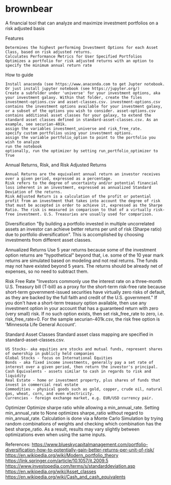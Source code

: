 brownbear
======

A financial tool that can analyze and maximize investment portfolios on a risk adjusted basis

Features

    Determines the highest performing Investment Options for each Asset Class, based on risk adjusted returns.
    Calculates Performance Metrics for User Specified Portfolios
    Optimizes a portfolio for risk adjusted returns with an option to specify the minimum annual return rate

How to guide

    Install anaconda (see https://www.anaconda.com to get Jupter notebook. Or just install jupyter notebook (see https://jupyter.org/)
    Create a subfolder under 'universe' for your investment options, aka your investment galaxy. Within that folder, create the files investment-options.csv and asset-classes.csv. investment-options.csv contains the investment options available for your investment galaxy, or a subset of the options you wish to consider. asset-options.csv contains additional asset classes for your galaxy, to extend the standard asset classes defined in standard-asset-classes.csv. As an example, see securian-401k.
    assign the variables investment_universe and risk_free_rate.
    specify custom portfolios using your investment options.
    assign the variable portfolio_option to point to the portfolio you wish to analyze
    run the notebook
    optionally, run the optimizer by setting run_portfolio_optimizer to True

Annual Returns, Risk, and Risk Adjusted Returns

    Annual Returns are the equivalent annual return an investor receives over a given period, expressed as a percentage.
    Risk refers to the degree of uncertainty and/or potential financial loss inherent in an investment, expressed as annualized Standard Deviation of the returns.
    Risk Adjusted Return is a calculation of the profit or potential profit from an investment that takes into account the degree of risk that must be accepted in order to achieve it, expressed as the Sharpe Ratio. The risk is measured in comparison to that of a virtually risk-free investment. U.S. Treasuries are usually used for comparison.

Diversification
"By building a portfolio invested in multiple uncorrelated assets an investor can achieve better returns per unit of risk (Sharpe ratio) due to portfolio diversification". This is accomplished by choosing investments from different asset classes.

Annualized Returns
Use 5 year returns because some of the investment option returns are "hypothetical" beyond that, i.e. some of the 10 year mark returns are simulated based on modeling and not real returns. The funds may not have existed beyond 5 years. The returns should be already net of expenses, so no need to subtract them.

Risk Free Rate
"Investors commonly use the interest rate on a three-month U.S. Treasury bill (T-bill) as a proxy for the short-term risk-free rate because short-term government-issued securities have virtually zero risks of default, as they are backed by the full faith and credit of the U.S. government." If you don't have a short-term treasury option available, then use any investment option in your account that has a guaranteed return with zero (very small) risk. If no such option exists, then set risk_free_rate to zero, i.e. risk_free_rate=0. For the sample securian-401k.csv, the risk free option is 'Minnesota Life General Account'.

Standard Asset Classes
Standard asset class mapping are specified in standard-asset-classes.csv.

    US Stocks- aka equities are stocks and mutual funds, represent shares of ownership in publicly held companies
    Global Stocks - focus on International Equities
    Bonds - aka fixed income investments, generally pay a set rate of interest over a given period, then return the investor's principal.
    Cash Equivalents - assets similar to cash in regards to risk and liquidity
    Real Estate - home or investment property, plus shares of funds that invest in commercial real estate
    Commodities - physical goods such as gold, copper, crude oil, natural gas, wheat, corn, and even electricity.
    Currencies - foreign exchange market, e.g. EUR/USD currency pair.

Optimizer
Optimize sharpe ratio while allowing a min_annual_rate. Setting min_annual_rate to None optimizes sharpe_ratio without regard to min_annual_rate. Calculation is done via a Monte Carlo Simulation by trying random combinations of weights and checking which combination has the best sharpe_ratio. As a result, results may vary slightly between optimizations even when using the same inputs.

References:
https://www.blueskycapitalmanagement.com/portfolio-diversification-how-to-potentially-gain-better-returns-per-unit-of-risk/
https://en.wikipedia.org/wiki/Modern_portfolio_theory https://link.springer.com/article/10.1057/jt.2009.5
https://www.investopedia.com/terms/s/standarddeviation.asp https://en.wikipedia.org/wiki/Asset_classes https://en.wikipedia.org/wiki/Cash_and_cash_equivalents


